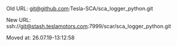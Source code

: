 Old URL: git@github.com:Tesla-SCA/sca_logger_python.git

New URL: ssh://git@stash.teslamotors.com:7999/scar/sca_logger_python.git

Moved at: 26.07.19-13:12:58
